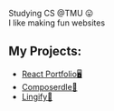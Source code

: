 Studying CS @TMU 😛 <br> 
I like making fun websites
## My Projects:
- [React Portfolio🖥️](https://mattp532.github.io/react-portfolio/)
- [Composerdle🎵](https://mattp532.github.io/Composerdle/)
- [Lingify💬](https://mattp532.github.io/Lingify/)
<!--
**mattp532/mattp532** is a ✨ _special_ ✨ repository because its `README.md` (this file) appears on your GitHub profile.

Here are some ideas to get you started:

- 🔭 I’m currently working on ...
- 🌱 I’m currently learning ...
- 👯 I’m looking to collaborate on ...
- 🤔 I’m looking for help with ...
- 💬 Ask me about ...
- 📫 How to reach me: ...
- 😄 Pronouns: ...
- ⚡ Fun fact: ...
-->
